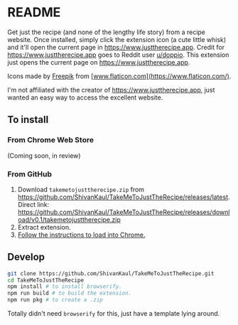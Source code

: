 # README

Get just the recipe (and none of the lengthy life story) from a recipe website. Once installed, simply click the extension icon (a cute little whisk) and it'll open the current page in https://www.justtherecipe.app.
Credit for https://www.justtherecipe.app goes to Reddit user [u/doppio](https://www.reddit.com/user/doppio/). This extension just opens the current page on https://www.justtherecipe.app.

Icons made by [Freepik](https://www.freepik.com) from [www.flaticon.com](https://www.flaticon.com/).

I'm not affiliated with the creator of https://www.justtherecipe.app, just wanted an easy way to access the excellent website.


## To install
### From Chrome Web Store
(Coming soon, in review)

### From GitHub
1. Download `takemetojusttherecipe.zip` from https://github.com/ShivanKaul/TakeMeToJustTheRecipe/releases/latest. Direct link: https://github.com/ShivanKaul/TakeMeToJustTheRecipe/releases/download/v0.1/takemetojusttherecipe.zip
2. Extract extension.
3. [Follow the instructions to load into Chrome.](https://www.smashingmagazine.com/2017/04/browser-extension-edge-chrome-firefox-opera-brave-vivaldi/#google-chrome-opera-vivaldi)

## Develop
```bash
git clone https://github.com/ShivanKaul/TakeMeToJustTheRecipe.git
cd TakeMeToJustTheRecipe
npm install # to install browserify.
npm run build # to build the extension. 
npm run pkg # to create a .zip
```

Totally didn't need `browserify` for this, just have a template lying around.